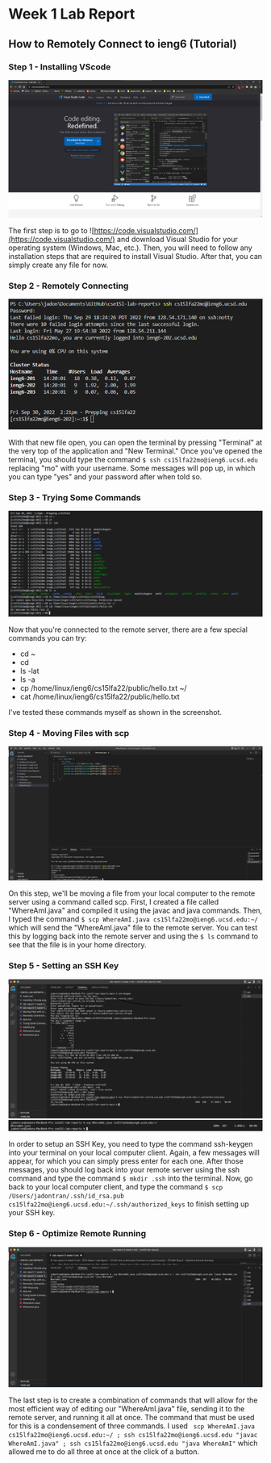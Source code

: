 # Week 1 Lab Report
## How to Remotely Connect to ieng6 (Tutorial)

### Step 1 - Installing VScode
![Image](Installing%20VScode.png)

The first step is to go to ![https://code.visualstudio.com/](https://code.visualstudio.com/) and download Visual Studio for your operating system (Windows, Mac, etc.). Then, you will need to follow any installation steps that are required to install Visual Studio. After that, you can simply create any file for now.


### Step 2 - Remotely Connecting
![Image](Remotely%20Connecting.png)

With that new file open, you can open the terminal by pressing "Terminal" at the very top of the application and "New Terminal." Once you've opened the terminal, you should type the command `$ ssh cs15lfa22mo@ieng6.ucsd.edu` replacing "mo" with your username. Some messages will pop up, in which you can type "yes" and your password after when told so.

### Step 3 - Trying Some Commands
![Image](Trying%20Some%20Commands.png)

Now that you're connected to the remote server, there are a few special commands you can try:

* cd ~
* cd
* ls -lat
* ls -a
* cp /home/linux/ieng6/cs15lfa22/public/hello.txt ~/
* cat /home/linux/ieng6/cs15lfa22/public/hello.txt

I've tested these commands myself as shown in the screenshot. 

### Step 4 - Moving Files with scp
![Image](Moving%20Files%20with%20scp.png)

On this step, we'll be moving a file from your local computer to the remote server using a command called scp. First, I created a file called "WhereAmI.java" and compiled it using the javac and java commands. Then, I typed the command `$ scp WhereAmI.java cs15lfa22mo@ieng6.ucsd.edu:~/` which will send the "WhereAmI.java" file to the remote server. You can test this by logging back into the remote server and using the `$ ls` command to see that the file is in your home directory.

### Step 5 - Setting an SSH Key
![Image](SSH%20Keys.png)  
![Image](SCP.png)

In order to setup an SSH Key, you need to type the command ssh-keygen into your terminal on your local computer client. Again, a few messages will appear, for which you can simply press enter for each one. After those messages, you should log back into your remote server using the ssh command and type the command `$ mkdir .ssh` into the terminal. Now, go back to your local computer client, and type the command `$ scp /Users/jadontran/.ssh/id_rsa.pub cs15lfa22mo@ieng6.ucsd.edu:~/.ssh/authorized_keys` to finish setting up your SSH key.

### Step 6 - Optimize Remote Running
![Image](Making%20Remote%20Running%20Even%20More%20Pleasant.png)

The last step is to create a combination of commands that will allow for the most efficient way of editing our "WhereAmI.java" file, sending it to the remote server, and running it all at once. The command that must be used for this is a condensement of three commands. I used ` scp WhereAmI.java cs15lfa22mo@ieng6.ucsd.edu:~/ ; ssh cs15lfa22mo@ieng6.ucsd.edu "javac WhereAmI.java" ; ssh cs15lfa22mo@ieng6.ucsd.edu "java WhereAmI"` which allowed me to do all three at once at the click of a button.